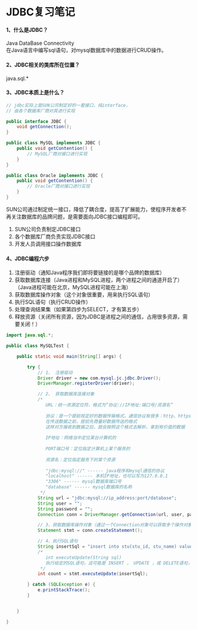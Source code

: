 # JDBC复习笔记

#### 1、什么是JDBC？
Java DataBase Connectivity   
在Java语言中编写sql语句，对mysql数据库中的数据进行CRUD操作。

#### 2、JDBC相关的类库所在位置？
java.sql.*

#### 3、JDBC本质上是什么？
```java
// jdbc实际上是SUN公司制定好的一套接口，纯interface，
// 由各个数据库厂商对其进行实现

public interface JDBC {
    void getConnection();
}

public class MySQL implements JDBC {
    public void getContention() {
        // MySQL厂商对接口进行实现
    }
}

public class Oracle implements JDBC {
    public void getContention() {
        // Oracle厂商对接口进行实现
    }
}

```
SUN公司通过制定统一接口，降低了耦合度，提高了扩展能力，使程序开发者不再关注数据库的品牌问题，是需要面向JDBC接口编程即可。

1. SUN公司负责制定JDBC接口
2. 各个数据库厂商负责实现JDBC接口
3. 开发人员调用接口操作数据库

#### 4、JDBC编程六步
1. 注册驱动（通知Java程序我们即将要链接的是哪个品牌的数据库）
2. 获取数据库连接（Java进程和MySQL进程，两个进程之间的通道开启了）（Java进程可能在北京，MySQL进程可能在上海）
3. 获取数据库操作对象（这个对象很重要，用来执行SQL语句）
4. 执行SQL语句（执行CRUD操作）
5. 处理查询结果集（如果第四步为SELECT，才有第五步）
6. 释放资源（关闭所有资源，因为JDBC是进程之间的通信，占用很多资源，需要关闭！）

```java
import java.sql.*;

public class MySQLTest {

    public static void main(String[] args) {

        try {
            // 1、 注册驱动
            Driver driver = new com.mysql.jc.jdbc.Driver();
            DriverManager.registerDriver(driver);

            // 2、 获取数据库连接对象
            /*
               URL：统一资源定位符，格式为“协议://IP地址:端口号/资源名” 
               
               协议：是一个提前规定好的数据传输格式。通信协议有很多：http、https......
               在传送数据之前，提前先商量好数据传送的格式
               这样对方接收到数据之后，就会按照这个格式去解析，拿到有价值的数据
               
               IP地址：网络当中定位某台计算机的
               
               PORT端口号：定位指定计算机上某个服务的
               
               资源名：定位指定服务下的某个资源
               
               "jdbc:mysql://" ------ java程序和mysql通信的协议
               "localhost" ------ 本机IP地址，也可以写为127.0.0.1
               "3306" ------ mysql数据库端口号
               "database" ------ mysql数据库的名称
             */
            String url = "jdbc:mysql://ip_address:port/database";
            String user = "";
            String password = "";
            Connection conn = DriverManager.getConnection(url, user, password);

            // 3、获取数据库操作对象（通过一个Connection对象可以获取多个操作对象）
            Statement stmt = conn.createStatement();

            // 4、执行SQL语句
            String insertSql = "insert into stu(stu_id, stu_name) values (01, '小明')";
            /*
               int executeUpdate(String sql)
               执行给定的SQL语句，这可能是 INSERT ， UPDATE ，或 DELETE语句，或者不返回任何内容，如SQL DDL语句的SQL语句。返回值表示影响的行数。
             */
            int count = stmt.executeUpdate(insertSql);

        } catch (SQLException e) {
            e.printStackTrace();
        }


    }

}
```



